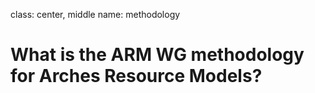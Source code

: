 class: center, middle
name: methodology
# What is the ARM WG methodology for Arches Resource Models?
